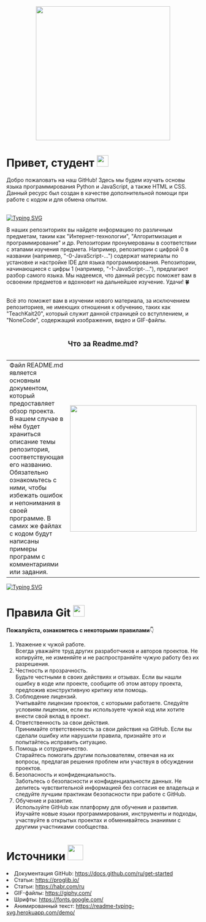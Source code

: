 <div id="header" align="center">
  <img src="https://github.com/TeachKait20/NoneCode/blob/main/logo%20git%20kait20%20mini%20PNG.png?raw=true" width="350"/>
</div>

<h1>
  Привет, студент
  <img src="https://media.giphy.com/media/hvRJCLFzcasrR4ia7z/giphy.gif" width="30px"/>
</h1>

<p>
  Добро пожаловать на наш GitHub! Здесь мы будем изучать основы языка программирования Python и JavaScript, а также HTML и CSS. Данный ресурс был создан в качестве дополнительной помощи при работе с кодом и для обмена опытом.<br><br>

<a href="https://git.io/typing-svg"><img src="https://readme-typing-svg.herokuapp.com?font=Inconsolata&duration=6000&pause=4000&color=1AB30B&random=false&width=435&height=30&lines=%23+my+first+program;print(%22Hello%2C+World!%22)+" alt="Typing SVG" /></a>
  
  В наших репозиториях вы найдете информацию по различным предметам, таким как "Интернет-технологии", "Алгоритмизация и программирование" и др. Репозитории пронумерованы в соответствии с этапами изучения предмета. Например, репозитории с цифрой 0 в названии (например, "-0-JavaScript-...") содержат материалы по установке и настройке IDE для языка программирования. Репозитории, начинающиеся с цифры 1 (например, "-1-JavaScript-..."), предлагают разбор самого языка. Мы надеемся, что данный ресурс поможет вам в освоении предметов и вдохновит на дальнейшее изучение. Удачи! 🍀<br><br>

  
  Всё это поможет вам в изучении нового материала, за исключением репозиториев, не имеющих отношения к обучению, таких как "TeachKait20", который служит данной страницей со вступлением, и "NoneCode", содержащий изображения, видео и GIF-файлы.
</p>

<table>
  <caption><h3>Что за Readme.md?</h3></caption>
  <tr>
    <td style="vertical-align: middle;">Файл README.md является основным документом, который предоставляет обзор проекта.<br>
      В нашем случае в нём будет храниться описание темы репозитория, соответствующая<br>
      его названию. Обязательно ознакомьтесь с ними, чтобы избежать ошибок<br> 
      и непонимания в своей программе. В самих же файлах с кодом будут написаны примеры программ с комментариями или задания.
    </td>
    <td><img src="https://media3.giphy.com/media/v1.Y2lkPTc5MGI3NjExejVyZGR0ZTVqNDlwbjhyeDJ1djN3eGhkZ2R2N2ZrY3gzMG5xb2QzdSZlcD12MV9pbnRlcm5hbF9naWZfYnlfaWQmY3Q9Zw/HLB0nLA36GCCo6JuB5/giphy.webp" width="330"></td>
  </tr>
</table>

<a href="https://git.io/typing-svg"><img src="https://readme-typing-svg.herokuapp.com?font=Fira+Code&duration=6000&pause=4000&color=1AB30B&random=false&width=435&lines=study+%3D+True;%23+Good+luck!" alt="Typing SVG" /></a>

<h1>
  Правила Git
  <img src="https://media1.giphy.com/media/v1.Y2lkPTc5MGI3NjExZ3UybHY5eXhjb3UwaGM5bmw2MWY4ODd0Z3ZoY2c1eHVpazZsenFzMiZlcD12MV9pbnRlcm5hbF9naWZfYnlfaWQmY3Q9Zw/du3J3cXyzhj75IOgvA/giphy.webp" width="30px"/>
</h1>
<p><b>Пожалуйста, ознакомтесь с некоторыми правилами</b>👇</p>

1. Уважение к чужой работе.<br>Всегда уважайте труд других разработчиков и авторов проектов. Не копируйте, не изменяйте и не распространяйте чужую работу без их разрешения.
2. Честность и прозрачность.<br>Будьте честными в своих действиях и отзывах. Если вы нашли ошибку в коде или проекте, сообщите об этом автору проекта, предложив конструктивную критику или помощь.
3. Соблюдение лицензий.<br>Учитывайте лицензии проектов, с которыми работаете. Следуйте условиям лицензии, если вы используете чужой код или хотите внести свой вклад в проект.
4. Ответственность за свои действия.<br>Принимайте ответственность за свои действия на GitHub. Если вы сделали ошибку или нарушили правила, признайте это и попытайтесь исправить ситуацию.
5. Помощь и сотрудничество.<br>Старайтесь помогать другим пользователям, отвечая на их вопросы, предлагая решения проблем или участвуя в обсуждении проектов.
6. Безопасность и конфиденциальность.<br>Заботьтесь о безопасности и конфиденциальности данных. Не делитесь чувствительной информацией без согласия ее владельца и следуйте лучшим практикам безопасности при работе с GitHub.
7. Обучение и развитие.<br>Используйте GitHub как платформу для обучения и развития. Изучайте новые языки программирования, инструменты и подходы, участвуйте в открытых проектах и обменивайтесь знаниями с другими участниками сообщества.


<h1>
  Источники
  <img src="https://media0.giphy.com/media/v1.Y2lkPTc5MGI3NjExNThtYzJiaDYycm9kYjFmOGV4dHBhaHkyM2I5cnM2N3ZsNnZsbDdmMyZlcD12MV9pbnRlcm5hbF9naWZfYnlfaWQmY3Q9Zw/u72zG5iGs0ilVhXnIL/giphy.webp" width="40px"/>
</h1
  
- Документация GitHub: https://docs.github.com/ru/get-started
- Статьи: https://proglib.io/
- Статьи: https://habr.com/ru
- GIF-файлы: https://giphy.com/
- Шрифты: https://fonts.google.com/
- Анимированный текст: https://readme-typing-svg.herokuapp.com/demo/
